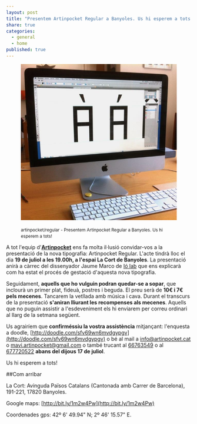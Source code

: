 ```yaml
---
layout: post
title: "Presentem Artinpocket Regular a Banyoles. Us hi esperem a tots!"
share: true
categories:
  - general
  - home
published: true
---
```


<figure class="text-center">
	<img src="/public/img/artinpocket-treballem-i-gestionem-les-recompenses-del-verkami-lletra-a.jpg" alt="artinpocket/regular - Presentem Artinpocket Regular a Banyoles. Us hi esperem a tots!" title="artinpocket/regular - Presentem Artinpocket Regular a Banyoles. Us hi esperem a tots!">
	<figcaption>
		<p><small>artinpocket/regular - Presentem Artinpocket Regular a Banyoles. Us hi esperem a tots!</small></p>
	</figcaption>
</figure>

A tot l'equip d'**[Artinpocket](http://www.artinpocket.cat/)** ens fa molta il·lusió convidar-vos a la presentació de la nova tipografia: Artinpocket Regular. L'acte tindrà lloc el dia **19 de juliol a les 19.00h, a l'espai La Cort de Banyoles**. La presentació anirà a càrrec del dissenyador Jaume Marco de [Ió lab](http://www.iohipermedia.com/) que ens explicarà com ha estat el procés de gestació d'aquesta nova tipografia.

Seguidament, **aquells que ho vulguin podran quedar-se a sopar**, que inclourà un primer plat, fideuà, postres i beguda. El preu serà de **10€ i 7€ pels mecenes**. Tancarem la vetllada amb música i cava. Durant el transcurs de la presentació **s'aniran lliurant les recompenses als mecenes**. Aquells que no puguin assistir a l'esdeveniment els hi enviarem per correu ordinari al llarg de la setmana següent.

Us agrairíem que **confirméssiu la vostra assistència** mitjançant: l'enquesta a doodle, [http://doodle.com/sfv69wn6mvdgypgv](http://doodle.com/sfv69wn6mvdgypgv) o bé al mail a [info@artinpocket.cat](mailto:info@artinpocket.cat) o [mavi.artinpocket@gmail.com](mailto:mavi.artinpocket@gmail.com) o també trucant al [66763549](tel:+3466763549) o al [677720522](tel:+34677720522) **abans del dijous 17 de juliol**.

Us hi esperem a tots!

##Com arribar 

La Cort: Avinguda Països Catalans (Cantonada amb Carrer de Barcelona), 191-221,  17820 Banyoles.

Google maps: [http://bit.ly/1m2w4Pw](http://bit.ly/1m2w4Pw)

Coordenades gps: 42º 6' 49.94" N;  2º 46' 15.57" E.